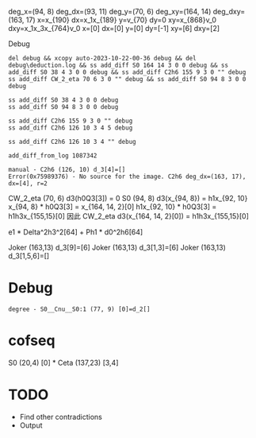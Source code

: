 deg_x=(94, 8) deg_dx=(93, 11) deg_y=(70, 6) deg_xy=(164, 14) deg_dxy=(163, 17)
x=x_{190} dx=x_1x_{189} y=v_{70} dy=0 xy=x_{868}v_0 dxy=x_1x_3x_{764}v_0
x=[0] dx=[0] y=[0] dy=[-1] xy=[6] dxy=[2]

Debug
```
del debug && xcopy auto-2023-10-22-00-36 debug && del debug\deduction.log && ss add_diff S0 164 14 3 0 0 debug && ss add_diff S0 38 4 3 0 0 debug && ss add_diff C2h6 155 9 3 0 "" debug
ss add_diff CW_2_eta 70 6 3 0 "" debug && ss add_diff S0 94 8 3 0 0 debug

ss add_diff S0 38 4 3 0 0 debug
ss add_diff S0 94 8 3 0 0 debug
 
ss add_diff C2h6 155 9 3 0 "" debug
ss add_diff C2h6 126 10 3 4 5 debug

ss add_diff C2h6 126 10 3 4 "" debug

```

```
add_diff_from_log 1087342
```

```
manual - C2h6 (126, 10) d_3[4]=[]
Error(0x75989376) - No source for the image. C2h6 deg_dx=(163, 17), dx=[4], r=2
```


CW_2_eta (70, 6) d3(h0Q3[3]) = 0
S0 (94, 8) d3(x_{94, 8}) = h1x_{92, 10}
x_{94, 8} * h0Q3[3] = x_{164, 14, 2}[0]
h1x_{92, 10} * h0Q3[3] = h1h3x_{155,15}[0]
因此 CW_2_eta d3(x_{164, 14, 2}[0]) = h1h3x_{155,15}[0]

e1 * Delta^2h3^2[64] + Ph1 * d0^2h6[64]

Joker (163,13) d_3[9]=[6]
Joker (163,13) d_3[1,3]=[6]
Joker (163,13) d_3[1,5,6]=[]

# Debug
```
degree - S0__Cnu__S0:1 (77, 9) [0]=d_2[]
```

# cofseq
S0 (20,4) [0] *
Ceta (137,23) [3,4]

# TODO
- Find other contradictions
- Output 